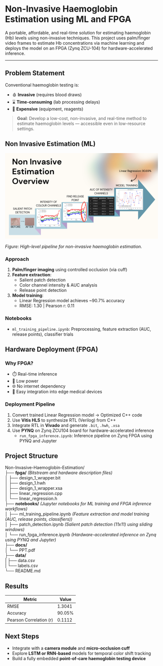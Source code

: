# Non-Invasive Haemoglobin Estimation using ML and FPGA

A portable, affordable, and real-time solution for estimating haemoglobin (Hb) levels using non-invasive techniques. This project uses palm/finger video frames to estimate Hb concentrations via machine learning and deploys the model on an FPGA (Zynq ZCU-104) for hardware-accelerated inference.

---

## Problem Statement

Conventional haemoglobin testing is:
- 🩸 **Invasive** (requires blood draws)
- ⌛ **Time-consuming** (lab processing delays)
- 💸 **Expensive** (equipment, reagents)

> **Goal**: Develop a low-cost, non-invasive, and real-time method to estimate haemoglobin levels — accessible even in low-resource settings.


## Non Invasive Estimation (ML)
<p align="center">
  <img src="docs/ml-pipeline.png" alt="Pipeline Overview" width="900"/>
</p>

*Figure: High-level pipeline for non-invasive haemoglobin estimation.*

### Approach
1. **Palm/finger imaging** using controlled occlusion (via cuff)
2. **Feature extraction**:
   - Salient patch detection
   - Color channel intensity & AUC analysis
   - Release point detection
3. **Model training**:
   - Linear Regression model achieves ~90.7% accuracy
   - RMSE: 1.30 | Pearson r: 0.11

###  Notebooks
- `ml_training_pipeline.ipynb`: Preprocessing, feature extraction (AUC, release points), classifier trials

## Hardware Deployment (FPGA)

### Why FPGA?
- ⏱️ Real-time inference
- 🔌 Low power
- 🌐 No internet dependency
- 🧩 Easy integration into edge medical devices

### Deployment Pipeline
1. Convert trained Linear Regression model → Optimized C++ code
2. Use **Vitis HLS** to synthesize RTL (Verilog) from C++
3. Integrate RTL in **Vivado** and generate `.bit`, `.hwh`, `.xsa`
4. Use **PYNQ** on Zynq ZCU104 board for hardware-accelerated inference
   - `run_fpga_inference.ipynb`: Inference pipeline on Zynq FPGA using PYNQ and Jupyter

## Project Structure
Non-Invasive-Haemoglobin-Estimation/<br>
├── **fpga/** *(Bitstream and hardware description files)*<br>
│ ├── design_1_wrapper.bit<br>
│ ├── design_1.hwh<br>
│ ├── design_1_wrapper.xsa<br>
│ ├── linear_regression.cpp<br>
│ └── linear_regression.h<br>
├── **notebooks/**  *(Jupyter notebooks for ML training and FPGA inference workflows)*<br>
│ ├── ml_training_pipeline.ipynb *(Feature extraction and model training (AUC, release points, classifiers))*<br>
│ ├── patch_detection.ipynb *(Salient patch detection (11x11) using sliding windows)*<br>
│ └── run_fpga_inference.ipynb *(Hardware-accelerated inference on Zynq using PYNQ and Jupyter)*<br>
├── **docs/** <br>
│ └── PPT.pdf<br>
├── **data/** <br>
|  ├── data.csv<br>
|  └── labels.csv<br>
└── README.md<br>

## Results

| Metric            | Value        |
|-------------------|--------------|
| RMSE              | 1.3041       |
| Accuracy          | 90.05%       |
| Pearson Correlation (r) | 0.1112  |

## Next Steps
- Integrate with a **camera module** and **micro-occlusion cuff**
- Explore **LSTM or RNN-based** models for temporal color shift tracking
- Build a fully embedded **point-of-care haemoglobin testing device**
